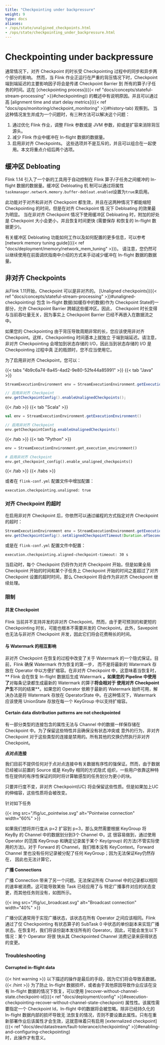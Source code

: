 ```yaml
---
title: "Checkpointing under backpressure"
weight: 9
type: docs
aliases:
- /ops/state/unalgined_checkpoints.html
- /ops/state/checkpointing_under_backpressure.html
---
```

<!--
Licensed to the Apache Software Foundation (ASF) under one
or more contributor license agreements.  See the NOTICE file
distributed with this work for additional information
regarding copyright ownership.  The ASF licenses this file
to you under the Apache License, Version 2.0 (the
"License"); you may not use this file except in compliance
with the License.  You may obtain a copy of the License at

  http://www.apache.org/licenses/LICENSE-2.0

Unless required by applicable law or agreed to in writing,
software distributed under the License is distributed on an
"AS IS" BASIS, WITHOUT WARRANTIES OR CONDITIONS OF ANY
KIND, either express or implied.  See the License for the
specific language governing permissions and limitations
under the License.
-->
# Checkpointing under backpressure

通常情况下，对齐 Checkpoint 的时长受 Checkpointing 过程中的同步和异步两个部分的影响。
然而，当 Flink 作业正运行在严重的背压情况下时，Checkpoint 端到端延迟的主要影响因子将会是传递 Checkpoint Barrier 到
所有的算子/子任务的时间。这在 [checkpointing process]({{< ref "docs/concepts/stateful-stream-processing" >}}#checkpointing))
的概述中有说明原因。并且可以通过高 [alignment time and start delay metrics]({{< ref "docs/ops/monitoring/checkpoint_monitoring" >}}#history-tab) 
观察到。
当这种情况发生并成为一个问题时，有三种方法可以解决这个问题：
1. 通过优化 Flink 作业，调整 Flink 参数或是 JVM 参数，抑或是扩容来消除背压源头。
2. 减少 Flink 作业中缓冲在 In-flight 数据的数据量。
3. 启用非对齐 Checkpoints。
这些选项并不是互斥的，并且可以组合在一起使用。本文将重点介绍后两个选项。

## 缓冲区 Debloating

Flink 1.14 引入了一个新的工具用于自动控制在 Flink 算子/子任务之间缓冲的 In-flight 数据的数据量。缓冲区 Debloating 机
制可以通过将属性`taskmanager.network.memory.buffer-debloat.enabled`设置为`true`来启用。

此功能对于对齐和非对齐 Checkpoint 都生效，并且在这两种情况下都能缩短 Checkpointing 的时间，但是在对齐 Checkpoint 情
况下 Debloating 的效果最为明显。
当在非对齐 Checkpoint 情况下使用缓冲区 Debloating 时，附加的好处是 Checkpoint 大小会更小，并且恢复时间更快 (需要保存
和恢复的 In-flight 数据更少)。

有关缓冲区 Debloating 功能如何工作以及如何配置的更多信息，可以参考 [network memory tuning guide]({{< ref "docs/deployment/memory/network_mem_tuning" >}})。
请注意，您仍然可以继续使用在前面调优指南中介绍的方式来手动减少缓冲在 In-flight 数据的数据量。

## 非对齐 Checkpoints

从Flink 1.11开始，Checkpoint 可以是非对齐的。
[Unaligned checkpoints]({{< ref "docs/concepts/stateful-stream-processing" >}}#unaligned-checkpointing) 
包含 In-flight 数据(如缓存中的数据)作为 Checkpoint State的一部分，允许 Checkpoint Barrier 跨越这些缓冲区。因此，
Checkpoint 时长变得与当前吞吐量无关，因为事实上 Checkpoint Barrier 已经不再嵌入在数据流之中。

如果您的 Checkpointing 由于背压导致周期非常的长，您应该使用非对齐 Checkpoint。这样，Checkpointing 时间基本上就独立
于端到端延迟。请注意，非对齐 Checkpointing 会增加到状态存储的 I/O，因此当到状态存储的 I/O 是 Checkpointing 过程中真
正的瓶颈时，您不应当使用它。

为了启用非对齐 Checkpoint，您可以：

{{< tabs "4b9c6a74-8a45-4ad2-9e80-52fe44a85991" >}}
{{< tab "Java" >}}
```java
StreamExecutionEnvironment env = StreamExecutionEnvironment.getExecutionEnvironment();

// 启用非对齐 Checkpoint
env.getCheckpointConfig().enableUnalignedCheckpoints();
```
{{< /tab >}}
{{< tab "Scala" >}}
```scala
val env = StreamExecutionEnvironment.getExecutionEnvironment()

// 启用非对齐 Checkpoint
env.getCheckpointConfig.enableUnalignedCheckpoints()
```
{{< /tab >}}
{{< tab "Python" >}}
```python
env = StreamExecutionEnvironment.get_execution_environment()

# 启用非对齐 Checkpoint
env.get_checkpoint_config().enable_unaligned_checkpoints()
```
{{< /tab >}}
{{< /tabs >}}

或者在 `flink-conf.yml` 配置文件中增加配置：

```
execution.checkpointing.unaligned: true
```

### 对齐 Checkpoint 的超时

在启用非对齐 Checkpoint 后，你依然可以通过编程的方式指定对齐 Checkpoint 的超时：

```java
StreamExecutionEnvironment env = StreamExecutionEnvironment.getExecutionEnvironment();
env.getCheckpointConfig().setAlignedCheckpointTimeout(Duration.ofSeconds(30));
```

或是在 `flink-conf.yml` 配置文件中配置：

```
execution.checkpointing.aligned-checkpoint-timeout: 30 s
```

当启动时，每个 Checkpoint 仍将作为对齐 Checkpoint 开始，但是如果全局 Checkpoint 开始的时间和某个子任务上 Checkpoint
开始的时间之差超过了对齐 Checkpoint 设置的超时时间，那么 Checkpoint 将会作为非对齐 Checkpoint 继续处理。

### 限制

#### 并发 Checkpoint

Flink 当前并不支持并发的非对齐 Checkpoint。然而，由于更可预测的和更短的 Checkpointing 时长，可能也根本不需要并发的
Checkpoint。此外，Savepoint 也无法与非对齐 Checkpoint 并发，因此它们将会花费稍长的时间。

#### 与 Watermark 的相互影响

非对齐 Checkpoint 在恢复的过程中改变了关于 Watermark 的一个隐式保证。目前，Flink 确保 Watermark 作为恢复的第一步，
而不是将最新的 Watermark 存放在 Operator 中以方便扩缩容。在非对齐 Checkpoint 中，这意味着当恢复时，** Flink 会在恢复
In-flight 数据后生成 Watermark **。如果您的 Pipeline 中使用了**对每条记录都生成最新的 Watermark 的算子**将会相对于
使用对齐 Checkpoint产生**不同的结果**。如果您的 Operator 依赖于最新的 Watermark 始终可用，解决办法是将 Watermark 
存放在 OperatorState 中。在这种情况下，Watermark 应该使用 UnionState 存放在每一个 KeyGroup 中以支持扩缩容。

#### Certain data distribution patterns are not checkpointed

有一部分类型的连接包含的属性无法与 Channel 中的数据一样保存储在 Checkpoint 中。为了保留这些特性并且确保没有状态冲突或
意外的行为，非对齐 Checkpoint 对于这些类型的连接是禁用的。所有其他的交换仍然执行非对齐 Checkpoint。

**点对点连接**

我们目前不提供任何对于点对点连接中有关数据有序性的强保证。然而，由于数据已经被以前置的 Source 或是 KeyBy 相同的方式隐式
组织，一些用户依靠这种特性在提供的有序性保证的同时将计算敏感型的任务划分为更小的块。

只要并行度不变，非对齐 Checkpoint(UC) 将会保留这些性质。但是如果加上UC的伸缩容，这些性质将会被改变。

针对如下任务

{{< img src="/fig/uc_pointwise.svg" alt="Pointwise connection" width="60%" >}}

如果我们想将并行度从 p=2 扩容到 p=3，那么突然需要根据 KeyGroup 将 KeyBy 的 Channel 中的数据划分到3个 Channel 中。这
很容易做到，通过使用 Operator 的范围 KeyGroup 和确定记录属于某个 Key(group) 的方法(不管实际使用的方法)。对于 Forward 
的 Channel，我们根本没有 KeyContext。Forward Channel 里也没有任何记录被分配了任何 KeyGroup；因为无法保证Key仍然存在，
因此也无法计算它，

**广播 Connections**

广播 Connection 带来了另一个问题。无法保证所有 Channel 中的记录都以相同的速率被消费。这可能导致某些 Task 已经应用了与
特定广播事件对应的状态变更，而其他任务则没有，如图所示。

{{< img src="/fig/uc_broadcast.svg" alt="Broadcast connection" width="40%" >}}

广播分区通常用于实现广播状态，该状态在所有 Operator 之间应该相同。Flink 通过了仅 Checkpointing 有状态算子的 SubTask 0
中状态的单份副本来实现广播状态。在恢复时，我们将该份副本发往所有的 Operator。因此，可能会发生以下情况：某个 Operator 将很
快从其 Checkpointed Channel 消费记录来获得状态的变更。


### Troubleshooting

#### Corrupted in-flight data
{{< hint warning >}}
以下描述的操作是最后的手段，因为它们将会导致丢数据。
{{< /hint >}}
为了防止 In-flight 数据损坏，或者由于其他原因导致作业应该在没有 In-flight 数据的情况下恢复，可以使用
[recover-without-channel-state.checkpoint-id]({{< ref "docs/deployment/config" >}}#execution-checkpointing-recover-without-channel-state-checkpoint)
属性性。该属性需要指定一个 Checkpoint Id，In-flight 中的数据将会被忽略。除非已经持久化的 In-flight 数据内部的损坏导致无
法恢复的情况，否则不要设置此属性。只有在重新部署作业后该属性才会生效，这就意味着只有启用 [externalized checkpoint]({{< ref "docs/dev/datastream/fault-tolerance/checkpointing" >}}#enabling-and-configuring-checkpointing)  
时，此操作才有意义。
